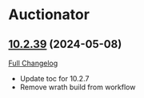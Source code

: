 # Auctionator

## [10.2.39](https://github.com/Auctionator/Auctionator/tree/10.2.39) (2024-05-08)
[Full Changelog](https://github.com/Auctionator/Auctionator/compare/10.2.38...10.2.39) 

- Update toc for 10.2.7  
- Remove wrath build from workflow  
